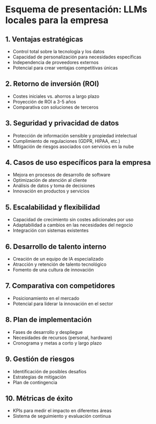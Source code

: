 # Esquema de presentación: LLMs locales para la empresa

## 1. Ventajas estratégicas
- Control total sobre la tecnología y los datos
- Capacidad de personalización para necesidades específicas
- Independencia de proveedores externos
- Potencial para crear ventajas competitivas únicas

## 2. Retorno de inversión (ROI)
- Costes iniciales vs. ahorros a largo plazo
- Proyección de ROI a 3-5 años
- Comparativa con soluciones de terceros

## 3. Seguridad y privacidad de datos
- Protección de información sensible y propiedad intelectual
- Cumplimiento de regulaciones (GDPR, HIPAA, etc.)
- Mitigación de riesgos asociados con servicios en la nube

## 4. Casos de uso específicos para la empresa
- Mejora en procesos de desarrollo de software
- Optimización de atención al cliente
- Análisis de datos y toma de decisiones
- Innovación en productos y servicios

## 5. Escalabilidad y flexibilidad
- Capacidad de crecimiento sin costes adicionales por uso
- Adaptabilidad a cambios en las necesidades del negocio
- Integración con sistemas existentes

## 6. Desarrollo de talento interno
- Creación de un equipo de IA especializado
- Atracción y retención de talento tecnológico
- Fomento de una cultura de innovación

## 7. Comparativa con competidores
- Posicionamiento en el mercado
- Potencial para liderar la innovación en el sector

## 8. Plan de implementación
- Fases de desarrollo y despliegue
- Necesidades de recursos (personal, hardware)
- Cronograma y metas a corto y largo plazo

## 9. Gestión de riesgos
- Identificación de posibles desafíos
- Estrategias de mitigación
- Plan de contingencia

## 10. Métricas de éxito
- KPIs para medir el impacto en diferentes áreas
- Sistema de seguimiento y evaluación continua
